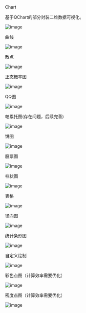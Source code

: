 Chart

基于QChart的部分封装二维数据可视化。

![image](https://user-images.githubusercontent.com/32051731/159427576-a55be7cc-66f2-43cf-abb6-38cbc54e95e2.png)

曲线   
 
![image](https://user-images.githubusercontent.com/32051731/159616847-0aca5f39-045f-4977-b6f8-9548b28df541.png)

散点

![image](https://user-images.githubusercontent.com/32051731/159616994-0baa2d4f-6fc3-4a04-9f31-518727ea822a.png)

正态概率图

![image](https://user-images.githubusercontent.com/32051731/159617075-b341e6fc-e7e6-4ee4-81e7-5058c2d5ed9d.png)

QQ图

![image](https://user-images.githubusercontent.com/32051731/159617300-9347286f-7478-4764-bb16-764287bfbe0c.png)

帕累托图(存在问题，后续完善)

![image](https://user-images.githubusercontent.com/32051731/159617156-050a9019-5490-48da-b7e2-b24ade0851c0.png)

饼图

![image](https://user-images.githubusercontent.com/32051731/159617243-cfc63bb2-3d1a-477a-91aa-2595b2b6ee7d.png)

股票图

![image](https://user-images.githubusercontent.com/32051731/159617365-22450c30-736a-408c-9322-6fff751a7777.png)

柱状图

![image](https://user-images.githubusercontent.com/32051731/159617430-96d0c20b-f30e-4099-a41a-7805489b1532.png)

表格

![image](https://user-images.githubusercontent.com/32051731/159617496-cf7e932e-5d44-4f86-8945-b8003f3609f3.png)

径向图

![image](https://user-images.githubusercontent.com/32051731/159617577-a12ba49f-8e93-4221-a607-26a7f8242cf6.png)

统计条形图

![image](https://user-images.githubusercontent.com/32051731/159617639-1082cbc3-8c80-4869-a901-3b914f36b63c.png)

自定义绘制

![image](https://user-images.githubusercontent.com/32051731/159877859-430dc7ac-2e62-4cca-afdf-ad51bda12b92.png)

彩色点图（计算效率需要优化）

![image](https://user-images.githubusercontent.com/32051731/159877245-f5b7c5c1-2f27-4d35-a9d5-9a51f7c6769e.png)

密度点图（计算效率需要优化）

![image](https://user-images.githubusercontent.com/32051731/159877443-1f42bb66-74da-4910-882a-aa544d413a39.png)






